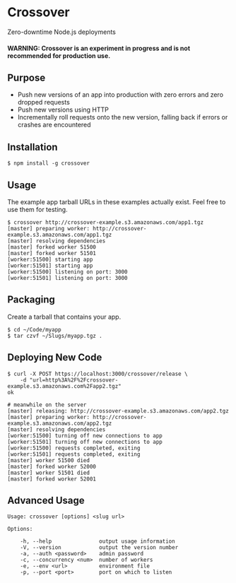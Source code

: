 # Crossover

Zero-downtime Node.js deployments

#### WARNING: Crossover is an experiment in progress and is not recommended for production use.

## Purpose

* Push new versions of an app into production with zero errors and zero dropped requests
* Push new versions using HTTP
* Incrementally roll requests onto the new version, falling back if errors or crashes are encountered

## Installation

	$ npm install -g crossover

## Usage

The example app tarball URLs in these examples actually exist. Feel free to use them for testing.

	$ crossover http://crossover-example.s3.amazonaws.com/app1.tgz
	[master] preparing worker: http://crossover-example.s3.amazonaws.com/app1.tgz
	[master] resolving dependencies
	[master] forked worker 51500
	[master] forked worker 51501
	[worker:51500] starting app
	[worker:51501] starting app
	[worker:51500] listening on port: 3000
	[worker:51501] listening on port: 3000

## Packaging

Create a tarball that contains your app.

	$ cd ~/Code/myapp
	$ tar czvf ~/Slugs/myapp.tgz .

## Deploying New Code

	$ curl -X POST https://localhost:3000/crossover/release \
	    -d "url=http%3A%2F%2Fcrossover-example.s3.amazonaws.com%2Fapp2.tgz"
	ok

	# meanwhile on the server
	[master] releasing: http://crossover-example.s3.amazonaws.com/app2.tgz
	[master] preparing worker: http://crossover-example.s3.amazonaws.com/app2.tgz
	[master] resolving dependencies
	[worker:51500] turning off new connections to app
	[worker:51501] turning off new connections to app
	[worker:51500] requests completed, exiting
	[worker:51501] requests completed, exiting
	[master] worker 51500 died
	[master] forked worker 52000
	[master] worker 51501 died
	[master] forked worker 52001

## Advanced Usage

	Usage: crossover [options] <slug url>

	Options:

		-h, --help               output usage information
		-V, --version            output the version number
		-a, --auth <password>    admin password
		-c, --concurrency <num>  number of workers
		-e, --env <url>          environment file
		-p, --port <port>        port on which to listen
